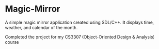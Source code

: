 # Magic-Mirror

A simple magic mirror application created using SDL/C++. It displays time, weather, and calendar of the month.

Completed the project for my CS3307 (Object-Oriented Design & Analysis) course
